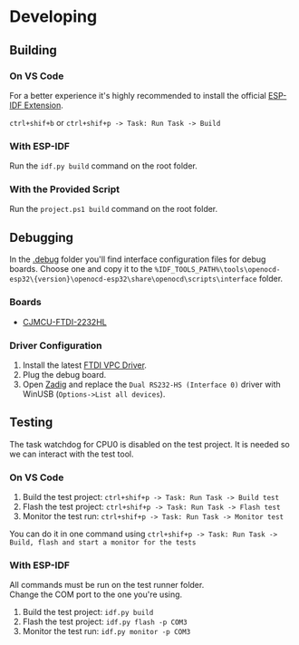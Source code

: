# Developing

## Building

### On VS Code

For a better experience it's highly recommended to install the official [ESP-IDF Extension](https://marketplace.visualstudio.com/items?itemName=espressif.esp-idf-extension).

```ctrl+shif+b``` or ```ctrl+shif+p -> Task: Run Task -> Build```

### With ESP-IDF

Run the ```idf.py build``` command on the root folder.

### With the Provided Script

Run the ```project.ps1 build``` command on the root folder.

## Debugging

In the [.debug](../.debug) folder you'll find interface configuration files for debug boards. Choose one and copy it to the ```%IDF_TOOLS_PATH%\tools\openocd-esp32\{version}\openocd-esp32\share\openocd\scripts\interface``` folder.

### Boards

* [CJMCU-FTDI-2232HL](https://www.aliexpress.com/w/wholesale-CJMCU%2525252d2232HL.html)

### Driver Configuration

1. Install the latest [FTDI VPC Driver](https://ftdichip.com/drivers/vcp-drivers/).
2. Plug the debug board.
3. Open [Zadig](https://zadig.akeo.ie/) and replace the ```Dual RS232-HS (Interface 0)``` driver with WinUSB (```Options->List all devices```).

## Testing

The task watchdog for CPU0 is disabled on the test project. It is needed so we can interact with the test tool.  

### On VS Code

1. Build the test project: `ctrl+shif+p -> Task: Run Task -> Build test`
2. Flash the test project: `ctrl+shif+p -> Task: Run Task -> Flash test`
3. Monitor the test run: `ctrl+shif+p -> Task: Run Task -> Monitor test`

You can do it in one command using `ctrl+shif+p -> Task: Run Task -> Build, flash and start a monitor for the tests`

### With ESP-IDF

All commands must be run on the test runner folder.  
Change the COM port to the one you're using.  

1. Build the test project: `idf.py build`
2. Flash the test project: `idf.py flash -p COM3`
3. Monitor the test run: `idf.py monitor -p COM3`
